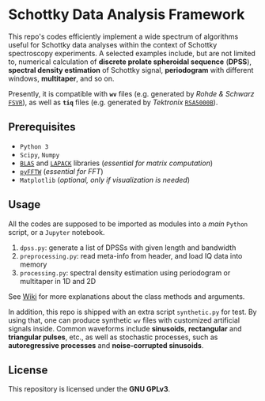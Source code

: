 # Schottky Data Analysis Framework
This repo's codes efficiently implement a wide spectrum of algorithms useful for Schottky data analyses within the context of Schottky spectroscopy experiments.
A selected examples include, but are not limited to, numerical calculation of **discrete prolate spheroidal sequence** (**DPSS**), **spectral density estimation** of Schottky signal, **periodogram** with different windows, **multitaper**, and so on.

Presently, it is compatible with **`wv`** files (e.g. generated by _Rohde & Schwarz_ [`FSVR`](https://www.rohde-schwarz.com/product/fsvr-productstartpage_63493-11047.html)), as well as **`tiq`** files (e.g. generated by _Tektronix_ [`RSA5000B`](https://www.tek.com/spectrum-analyzer/rsa5000)).

## Prerequisites
 - `Python 3`
 - `Scipy`, `Numpy`
 - [`BLAS`](http://www.netlib.org/blas/) and [`LAPACK`](http://www.netlib.org/lapack/) libraries (_essential for matrix computation_)
 - [`pyFFTW`](https://hgomersall.github.io/pyFFTW/) (_essential for FFT_)
 - `Matplotlib` (_optional, only if visualization is needed_)

## Usage
All the codes are supposed to be imported as modules into a _main_ `Python` script, or a `Jupyter` notebook.
 1. `dpss.py`: generate a list of DPSSs with given length and bandwidth
 2. `preprocessing.py`: read meta-info from header, and load IQ data into memory
 3. `processing.py`: spectral density estimation using periodogram or multitaper in 1D and 2D

See [Wiki](https://github.com/SchottkySpectroscopyIMP/data-analysis/wiki) for more explanations about the class methods and arguments.

In addition, this repo is shipped with an extra script `synthetic.py` for test.
By using that, one can produce synthetic `wv` files with customized artificial signals inside.
Common waveforms include **sinusoids**, **rectangular** and **triangular pulses**, etc., as well as stochastic processes, such as **autoregressive processes** and **noise-corrupted sinusoids**. 

## License
This repository is licensed under the **GNU GPLv3**.
